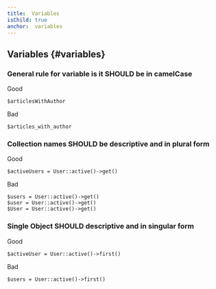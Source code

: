```yaml
---
title:  Variables
isChild: true
anchor:  variables
---
```


##  Variables {#variables}

### General rule for variable is it SHOULD be in camelCase

Good
```
$articlesWithAuthor
```

Bad
```
$articles_with_author
```

### Collection names SHOULD be descriptive and in plural form

Good
```
$activeUsers = User::active()->get()
```

Bad
```
$users = User::active()->get()
$user = User::active()->get()
$User = User::active()->get()
```

### Single Object SHOULD descriptive and in singular form

Good
```
$activeUser = User::active()->first()
```

Bad
```
$users = User::active()->first()
```